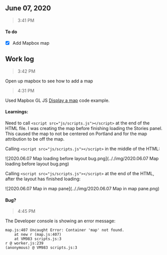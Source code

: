 ## June 07, 2020

> 3:41 PM

#### To do
- [x] Add Mapbox map

## Work log

> 3:42 PM

Open up mapbox to see how to add a map

> 4:31 PM

Used Mapbox GL JS [Display a map](https://docs.mapbox.com/mapbox-gl-js/example/simple-map/) code example. 

#### Learnings:

Need to call `<script src="js/scripts.js"></script>` at the end of the HTML file. I was creating the map before finishing loading the Stories panel. This caused the map to not be centered on Portland and for the map attribution to be off the map.

Calling `<script src="js/scripts.js"></script>` in the middle of the HTML:

![2020.06.07 Map loading before layout bug.png](.././img/2020.06.07 Map loading before layout bug.png)

Calling `<script src="js/scripts.js"></script>` at the end of the HTML, after the layout has finished loading:

![2020.06.07 Map in map pane](.././img/2020.06.07 Map in map pane.png)

#### Bug?

> 4:45 PM

The Developer console is showing an error message:

```
map.js:407 Uncaught Error: Container 'map' not found.
    at new r (map.js:407)
    at VM983 scripts.js:3
r @ worker.js:239
(anonymous) @ VM983 scripts.js:3
```